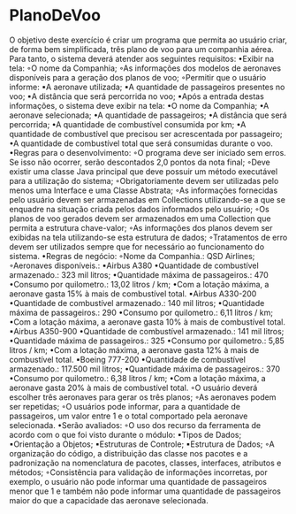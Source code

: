 # PlanoDeVoo


O objetivo deste exercício é criar um programa que permita ao usuário criar, de forma bem
simplificada, três plano de voo para um companhia aérea.
Para tanto, o sistema deverá atender aos seguintes requisitos:
•Exibir na tela:
◦O nome da Companhia;
◦As informações dos modelos de aeronaves disponíveis para a geração dos 
planos de voo;
◦Permitir que o usuário informe:
▪A aeronave utilizada;
▪A quantidade de passageiros presentes no voo;
▪A distância que será percorrida no voo;
▪Após a entrada destas informações, o sistema deve exibir na tela:
•O nome da Companhia;
•A aeronave selecionada;
•A quantidade de passageiros;
•A distância que será percorrida;
•A quantidade de combustível consumida por km;
•A quantidade de combustível que precisou ser acrescentada por 
passageiro;
•A quantidade de combustível total que será consumidas durante o voo.
•Regras para o desenvolvimento:
◦O programa deve ser iniciado sem erros. Se isso não ocorrer, serão 
descontados 2,0 pontos da nota final;
◦Deve existir uma classe Java principal que deve possuir um método executável 
para a utilização do sistema;
◦Obrigatoriamente devem ser utilizadas pelo menos uma Interface e uma Classe 
Abstrata;
◦As informações fornecidas pelo usuário devem ser armazenadas em Collections
utilizando-se a que se enquadre na situação criada pelos dados informados pelo
usuário;
◦Os planos de voo gerados devem ser armazenados em uma Collection que 
permita a estrutura chave-valor;
◦As informações dos planos devem ser exibidas na tela utilizando-se esta 
estrutura de dados;
◦Tratamentos de erro devem ser utilizados sempre que for necessário ao 
funcionamento do sistema.
•Regras de negócio:
◦Nome da Companhia.: QSD Airlines;
◦Aeronaves disponíveis.: 
▪Airbus A380
•Quantidade de combustível armazenado.:  323 mil  litros;
•Quantidade máxima de passageiros.: 470
•Consumo por quilometro.: 13,02 litros / km;
•Com a lotação máxima, a aeronave gasta 15% à mais de combustível 
total.
▪Airbus A330-200
•Quantidade de combustível armazenado.:  140 mil litros;
•Quantidade máxima de passageiros.: 290
•Consumo por quilometro.: 6,11 litros / km;
•Com a lotação máxima, a aeronave gasta 10% à mais de combustível 
total.
▪Airbus A350-900
•Quantidade de combustível armazenado.:  141 mil litros;
•Quantidade máxima de passageiros.: 325
•Consumo por quilometro.: 5,85 litros / km;
•Com a lotação máxima, a aeronave gasta 12% à mais de combustível 
total.
▪Boeing 777-200
•Quantidade de combustível armazenado.:  117.500 mil litros;
•Quantidade máxima de passageiros.: 370
•Consumo por quilometro.: 6,38 litros / km;
•Com a lotação máxima, a aeronave gasta 20% à mais de combustível 
total.
◦O usuário deverá escolher três aeronaves para gerar os três planos;
◦As aeronaves podem ser repetidas;
◦O usuários pode informar, para a quantidade de passageiros, um valor entre 1 e
o total comportado pela aeronave selecionada.
•Serão avaliados:
◦O uso dos recurso da ferramenta de acordo com o que foi visto durante o 
módulo:
▪Tipos de Dados;
▪Orientação a Objetos;
▪Estruturas de Controle;
▪Estrutura de Dados;
◦A organização do código, a distribuição das classe nos pacotes e a 
padronização na nomenclatura de pacotes, classes, interfaces, atributos e 
métodos;
◦Consistência para validação de informações incorretas, por exemplo, o usuário 
não pode informar uma quantidade de passageiros menor que 1 e também não 
pode informar uma quantidade de passageiros maior do que a capacidade das 
aeronave selecionada.
